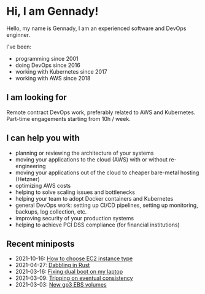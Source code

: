 # Hi, I am Gennady!

Hello, my name is Gennady, I am an experienced software and DevOps enginner.

I've been:
- programming since 2001
- doing DevOps since 2016
- working with Kubernetes since 2017
- working with AWS since 2018

## I am looking for

Remote contract DevOps work, preferably related to AWS and Kubernetes.
Part-time engagements starting from 10h / week.

## I can help you with

- planning or reviewing the architecture of your systems
- moving your applications to the cloud (AWS) with or without re-engineering
- moving your applications out of the cloud to cheaper bare-metal hosting (Hetzner)
- optimizing AWS costs
- helping to solve scaling issues and bottlenecks
- helping your team to adopt Docker containers and Kubernetes
- general DevOps work: setting up CI/CD pipelines, setting up monitoring, backups, log collection, etc.
- improving security of your production systems
- helping to achieve PCI DSS compliance (for financial institutions)

## Recent miniposts

- 2021-10-16: [How to choose EC2 instance type](./miniposts/2021/2021-10-16/how-to-choose-ec2-instance-type.md)
- 2021-04-27: [Dabbling in Rust](./miniposts/2021/2021-04-27/dabbling-in-rust.md)
- 2021-03-16: [Fixing dual boot on my laptop](./miniposts/2021/2021-03-16/fixing-dual-boot.md)
- 2021-03-09: [Tripping on eventual consistency](./miniposts/2021/2021-03-09/tripping-on-eventual-consistency.md)
- 2021-03-03: [New gp3 EBS volumes](./miniposts/2021/2021-03-03/new-gp3-ebs-volumes.md)
